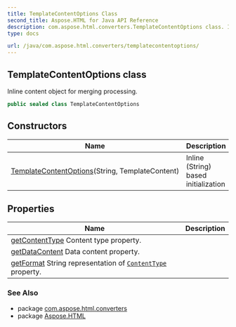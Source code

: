 ```yaml
---
title: TemplateContentOptions Class
second_title: Aspose.HTML for Java API Reference
description: com.aspose.html.converters.TemplateContentOptions class. Inline content object for merging processing
type: docs

url: /java/com.aspose.html.converters/templatecontentoptions/
---
```

## TemplateContentOptions class

Inline content object for merging processing.

```java
public sealed class TemplateContentOptions
```

## Constructors

| Name | Description |
| --- | --- |
| [TemplateContentOptions](templatecontentoptions/)(String, TemplateContent) | Inline (String) based initialization |

## Properties

| Name | Description |
| --- | --- |
| [getContentType](../../com.aspose.html.converters/templatecontentoptions/contenttype/) Content type property. |
| [getDataContent](../../com.aspose.html.converters/templatecontentoptions/datacontent/) Data content property. |
| [getFormat](../../com.aspose.html.converters/templatecontentoptions/format/) String representation of [`ContentType`](./contenttype/) property. |

### See Also

* package [com.aspose.html.converters](../../com.aspose.html.converters/)
* package [Aspose.HTML](../../)
